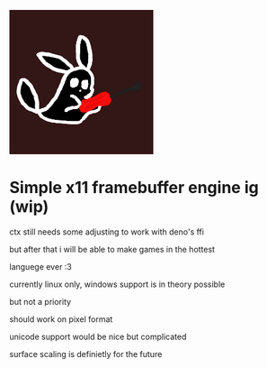 ![fren](./fren.png)

# Simple x11 framebuffer engine ig (wip)

ctx still needs some adjusting to work with deno's ffi

but after that i will be able to make games in the hottest

languege ever :3

currently linux only, windows support is in theory possible

but not a priority

should work on pixel format

unicode support would be nice but complicated

surface scaling is definietly for the future